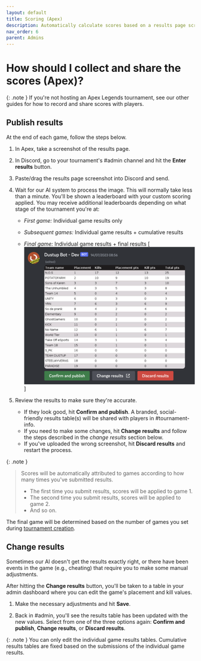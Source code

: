```yaml
---
layout: default
title: Scoring (Apex)
description: Automatically calculate scores based on a results page screenshot and share with players
nav_order: 6
parent: Admins
---
```


# How should I collect and share the scores (Apex)?

{: .note }
If you're not hosting an Apex Legends tournament, see our other guides for how to record and share scores with players.

## Publish results

At the end of each game, follow the steps below.

1.  In Apex, take a screenshot of the results page.

2.  In Discord, go to your tournament's #admin channel and hit the **Enter results** button.

3.  Paste/drag the results page screenshot into Discord and send.

4.  Wait for our AI system to process the image. This will normally take less than a minute. You'll be shown a leaderboard with your custom scoring applied. You may receive additional leaderboards depending on what stage of the tournament you're at:

    -   *First game:* Individual game results only

    -   *Subsequent games:* Individual game results + cumulative results

    -   *Final game:* Individual game results + final results
        ​
        [![Admin review results table](/images/results.png)]

5.  Review the results to make sure they're accurate.

    -   If they look good, hit **Confirm and publish**. A branded, social-friendly results table(s) will be shared with players in #tournament-info.
    -   If you need to make some changes, hit **Change results** and follow the steps described in the *change results* section below.
    -   If you've uploaded the wrong screenshot, hit **Discard results** and restart the process.

{: .note }
> Scores will be automatically attributed to games according to how many times you've submitted results.
> - The first time you submit results, scores will be applied to game 1.
> - The second time you submit results, scores will be applied to game 2.
> - And so on.

The final game will be determined based on the number of games you set during [tournament creation](/admins/create.html).

## Change results

Sometimes our AI doesn't get the results exactly right, or there have been events in the game (e.g., cheating) that require you to make some manual adjustments.

After hitting the **Change results** button, you'll be taken to a table in your admin dashboard where you can edit the game's placement and kill values.

1.  Make the necessary adjustments and hit **Save**.

2.  Back in #admin, you'll see the results table has been updated with the new values. Select from one of the three options again: **Confirm and publish**, **Change results**, or **Discard results**.

{: .note }
You can only edit the individual game results tables. Cumulative results tables are fixed based on the submissions of the individual game results.
